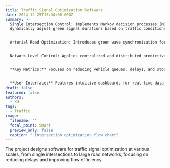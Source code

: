 ```yaml
---
title: Traffic Signal Optimization Software
date: 2024-12-25T15:34:00.000Z
summary: >-
  Single Intersection Control: Implements Markov decision processes (MDP) to
  dynamically adjust green signal durations based on traffic conditions.


  Arterial Road Optimization: Introduces green wave synchronization for multiple intersections to improve flow efficiency.


  Network-Level Control: Applies centralized and distributed predictive algorithms to optimize signal timing across large networks.


  **Key Metrics:** Focuses on reducing vehicle queues, delays, and stops while maximizing road throughput.


  **User Interface:** Features intuitive dashboards for real-time data visualization and optimization output.
draft: false
featured: false
authors:
  - XU
tags:
  - Traffic
image:
  filename: ""
  focal_point: Smart
  preview_only: false
  caption: " Intersection optimization flow chart"
---
```

The project designs software for traffic signal optimization at various scales, from single intersections to large road networks, focusing on reducing delays and improving flow efficiency.
